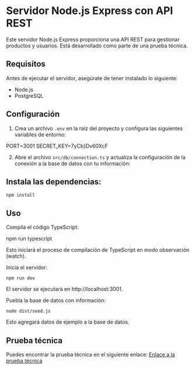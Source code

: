 # Servidor Node.js Express con API REST

Este servidor Node.js Express proporciona una API REST para gestionar productos y usuarios. Está desarrollado como parte de una prueba técnica.

## Requisitos

Antes de ejecutar el servidor, asegúrate de tener instalado lo siguiente:

- Node.js
- PostgreSQL

## Configuración

1. Crea un archivo `.env` en la raíz del proyecto y configura las siguientes variables de entorno:

PORT=3001
SECRET_KEY=7yCb}Dv60XcF

2. Abre el archivo `src/db/connection.ts` y actualiza la configuración de la conexión a la base de datos con tu información:

## Instala las dependencias:

    npm install

## Uso

Compila el código TypeScript:

  npm run typescript

Esto iniciará el proceso de compilación de TypeScript en modo observación (watch).

Inicia el servidor:

    npm run dev

El servidor se ejecutará en http://localhost:3001.

Puebla la base de datos con información:

    node dist/seed.js

Esto agregará datos de ejemplo a la base de datos.


## Prueba técnica

Puedes encontrar la prueba técnica en el siguiente enlace:
[Enlace a la prueba técnica](https://drive.google.com/file/d/1n5pdMNEt3OsIep-FXoe58nJQsQdUvCkk/view)


